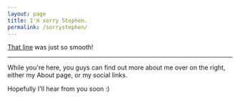 ```yaml
---
layout: page
title: I'm sorry Stephen.
permalink: /sorrystephen/
---
```


[That line](https://docs.google.com/document/d/19wP78Kj_6h_6rCM0jOwmfDpl-uefI0ByhQO_xAOlz9o/edit) was just so smooth!

---

While you're here, you guys can find out more about me over on the right, either my About page, or my social links.

Hopefully I'll hear from you soon :)